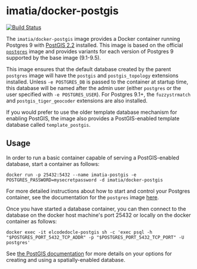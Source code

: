 # imatia/docker-postgis

[![Build Status](https://travis-ci.org/imatia-smartgovernment/docker-postgis.svg)](https://travis-ci.org/imatia-smartgovernment/docker-postgis)

The `imatia/docker-postgis` image provides a Docker container running Postgres 9 with [PostGIS 2.2](http://postgis.net/) installed. This image is based on the official [`postgres`](https://registry.hub.docker.com/_/postgres/) image and provides variants for each version of Postgres 9 supported by the base image (9.1-9.5).

This image ensures that the default database created by the parent `postgres` image will have the `postgis` and `postgis_topology` extensions installed.  Unless `-e POSTGRES_DB` is passed to the container at startup time, this database will be named after the admin user (either `postgres` or the user specified with `-e POSTGRES_USER`). For Postgres 9.1+, the `fuzzystrmatch` and `postgis_tiger_geocoder` extensions are also installed.

If you would prefer to use the older template database mechanism for enabling PostGIS, the image also provides a PostGIS-enabled template database called `template_postgis`.

## Usage

In order to run a basic container capable of serving a PostGIS-enabled database, start a container as follows:

    docker run -p 25432:5432 --name imatia-postgis -e POSTGRES_PASSWORD=mysecretpassword -d imatia/docker-postgis

For more detailed instructions about how to start and control your Postgres container, see the documentation for the `postgres` image [here](https://registry.hub.docker.com/_/postgres/).

Once you have started a database container, you can then connect to the database on the docker host machine's port 25432 or locally on the docker container as follows:

    docker exec -it elcodedocle-postgis sh -c 'exec psql -h "$POSTGRES_PORT_5432_TCP_ADDR" -p "$POSTGRES_PORT_5432_TCP_PORT" -U postgres'

See [the PostGIS documentation](http://postgis.net/docs/postgis_installation.html#create_new_db_extensions) for more details on your options for creating and using a spatially-enabled database.
